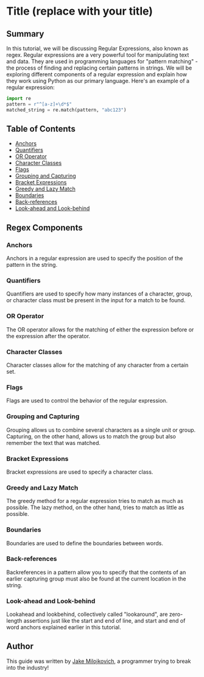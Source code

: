 # Title (replace with your title)

## Summary

In this tutorial, we will be discussing Regular Expressions, also known as regex. Regular expressions are a very powerful tool for manipulating text and data. They are used in programming languages for "pattern matching" - the process of finding and replacing certain patterns in strings. We will be exploring different components of a regular expression and explain how they work using Python as our primary language. Here's an example of a regular expression:

```python
import re
pattern = r"^[a-z]+\d*$"
matched_string = re.match(pattern, "abc123")
```

## Table of Contents

- [Anchors](#anchors)
- [Quantifiers](#quantifiers)
- [OR Operator](#or-operator)
- [Character Classes](#character-classes)
- [Flags](#flags)
- [Grouping and Capturing](#grouping-and-capturing)
- [Bracket Expressions](#bracket-expressions)
- [Greedy and Lazy Match](#greedy-and-lazy-match)
- [Boundaries](#boundaries)
- [Back-references](#back-references)
- [Look-ahead and Look-behind](#look-ahead-and-look-behind)

## Regex Components

### Anchors
Anchors in a regular expression are used to specify the position of the pattern in the string.

### Quantifiers
Quantifiers are used to specify how many instances of a character, group, or character class must be present in the input for a match to be found.

### OR Operator
The OR operator allows for the matching of either the expression before or the expression after the operator.

### Character Classes
Character classes allow for the matching of any character from a certain set.

### Flags
Flags are used to control the behavior of the regular expression.

### Grouping and Capturing
Grouping allows us to combine several characters as a single unit or group. Capturing, on the other hand, allows us to match the group but also remember the text that was matched.

### Bracket Expressions
Bracket expressions are used to specify a character class.

### Greedy and Lazy Match
The greedy method for a regular expression tries to match as much as possible. The lazy method, on the other hand, tries to match as little as possible.

### Boundaries
Boundaries are used to define the boundaries between words.

### Back-references
Backreferences in a pattern allow you to specify that the contents of an earlier capturing group must also be found at the current location in the string.

### Look-ahead and Look-behind
Lookahead and lookbehind, collectively called "lookaround", are zero-length assertions just like the start and end of line, and start and end of word anchors explained earlier in this tutorial.

## Author

This guide was written by [Jake Milojkovich](http://github.com/jakemilo1), a programmer trying to break into the industry!
